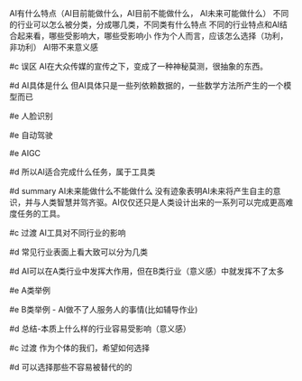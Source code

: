 AI有什么特点（AI目前能做什么，AI目前不能做什么， AI未来可能做什么）
不同的行业可以怎么被分类，分成哪几类，不同类有什么特点
不同的行业特点和AI结合起来看，哪些受影响大，哪些受影响小
作为个人而言，应该怎么选择（功利，非功利）
AI带不来意义感


#c 误区
AI在大众传媒的宣传之下，变成了一种神秘莫测，很抽象的东西。

#d AI具体是什么
但AI具体只是一些列依赖数据的，一些数学方法所产生的一个模型而已

#e 人脸识别

#e 自动驾驶

#e AIGC

#d 所以AI适合完成什么任务，属于工具类

#d summary AI未来能做什么不能做什么
没有迹象表明AI未来将产生自主的意识，并与人类智慧并驾齐驱。AI仅仅还只是人类设计出来的一系列可以完成更高难度任务的工具。

#c 过渡 AI工具对不同行业的影响

#d 常见行业表面上看大致可以分为几类

#d AI可以在A类行业中发挥大作用，但在B类行业（意义感）中就发挥不了太多

#e A类举例

#e B类举例 - AI做不了人服务人的事情(比如辅导作业)

#d 总结-本质上什么样的行业容易受影响（意义感）

#c 过渡 作为个体的我们，希望如何选择

#d 可以选择那些不容易被替代的的